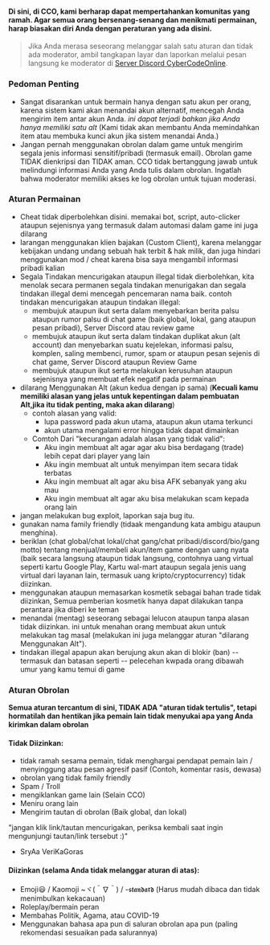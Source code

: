 

#### Di sini, di CCO, kami berharap dapat mempertahankan komunitas yang ramah. Agar semua orang bersenang-senang dan menikmati permainan, harap biasakan diri Anda dengan peraturan yang ada disini.

> Jika Anda merasa seseorang melanggar salah satu aturan dan tidak ada moderator, ambil tangkapan layar dan laporkan melalui pesan langsung ke moderator di [Server  Discord CyberCodeOnline](https://discord.gg/JREx8xz).

### Pedoman Penting
* Sangat disarankan untuk bermain hanya dengan satu akun per orang, karena sistem kami akan menandai akun alternatif, mencegah Anda mengirim item antar akun Anda. *ini dapat terjadi bahkan jika Anda hanya memiliki satu alt* (Kami tidak akan membantu Anda memindahkan item atau membuka kunci akun jika sistem menandai Anda.)
* Jangan pernah menggunakan obrolan dalam game untuk mengirim segala jenis informasi sensitif/pribadi (termasuk email). Obrolan game TIDAK dienkripsi dan TIDAK aman. CCO tidak bertanggung jawab untuk melindungi informasi Anda yang Anda tulis dalam obrolan. Ingatlah bahwa moderator memiliki akses ke log obrolan untuk tujuan moderasi.

### Aturan Permainan
-   Cheat tidak diperbolehkan disini. memakai bot, script, auto-clicker ataupun sejenisnya yang termasuk dalam automasi dalam game ini juga dilarang
-  larangan menggunakan klien bajakan (Custom Client), karena melanggar kebijakan undang undang sebuah hak terbit & hak milik, dan juga hindari menggunakan mod / cheat karena bisa saya mengambil informasi pribadi kalian 
-   Segala Tindakan mencurigakan ataupun illegal tidak dierbolehkan, kita menolak secara permanen segala tindakan menurigakan dan segala tindakan illegal demi mencegah pencemaran nama baik. contoh tindakan mencurigakan ataupun tindakan illegal:
    -   membujuk ataupun ikut serta dalam menyebarkan berita palsu ataupun rumor palsu di chat game (baik global, lokal, gang ataupun pesan pribadi), Server Discord atau review game
    -   membujuk ataupun ikut serta dalam tindakan duplikat akun (alt account) dan menyebarkan suatu kejelekan, informasi palsu, komplen, saling membenci, rumor, spam or ataupun pesan sejenis di chat game, Server Discord ataupun Review Game
    -   membujuk ataupun ikut serta melakukan kerusuhan ataupun sejenisnya yang membuat efek negatif pada permainan
-   dilarang Menggunakan Alt (akun kedua dengan ip sama) (**Kecuali kamu memiliki alasan yang jelas untuk kepentingan dalam pembuatan Alt,jika itu tidak penting, maka akan dilarang**)
    -   contoh alasan yang valid:
        -   lupa password pada akun utama, ataupun akun utama terkunci
        -   akun utama mengalami error hingga tidak dapat dimainkan
    -   Comtoh Dari "kecurangan adalah alasan yang tidak valid":
        -   Aku ingin membuat alt agar agar aku bisa berdagang (trade) lebih cepat dari player yang lain
        -   Aku ingin membuat alt untuk menyimpan item secara tidak terbatas
        -   Aku ingin membuat alt agar aku bisa AFK sebanyak yang aku mau
        -   Aku ingin membuat alt agar aku bisa melakukan scam kepada orang lain
-   jangan melakukan bug exploit, laporkan saja bug itu.
-   gunakan nama family friendly (tidaak mengandung kata ambigu ataupun menghina).
-   beriklan (chat global/chat lokal/chat gang/chat pribadi/discord/bio/gang motto) tentang menjual/membeli akun/item game dengan uang nyata (baik secara langsung ataupun tidak langsung, contohnya uang virtual seperti kartu Google Play, Kartu wal-mart ataupun segala jenis uang virtual dari layanan lain, termasuk uang kripto/cryptocurrency) tidak diizinkan.
-   menggunakan ataupun memasarkan kosmetik sebagai bahan trade tidak diizinkan, Semua pemberian kosmetik hanya dapat dilakukan tanpa perantara jika diberi ke teman
-   menandai (mentag) seseorang sebagai lelucon ataupun tanpa alasan tidak diizinkan. ini untuk menahan orang membuat akun untuk melakukan tag masal (melakukan ini juga melanggar aturan "dilarang Menggunakan Alt").
-   tindakan illegal apapun akan berujung akun akan di blokir (ban) -- termasuk dan batasan seperti -- pelecehan kwpada orang dibawah umur yang kamu temui di game

### Aturan Obrolan
**Semua aturan tercantum di sini, TIDAK ADA "aturan tidak tertulis", tetapi hormatilah dan hentikan jika pemain lain tidak menyukai apa yang Anda kirimkan dalam obrolan**
#### Tidak Diizinkan:  
* tidak ramah sesama pemain, tidak menghargai pendapat pemain lain / menyinggung atau pesan agresif pasif (Contoh, komentar rasis, dewasa) 
* obrolan yang tidak family friendly 
* Spam / Troll 
* mengiklankan game lain (Selain CCO) 
* Meniru orang lain 
* Mengirim tautan di obrolan (Baik global, dan lokal)

"jangan klik link/tautan mencurigakan, periksa kembali saat ingin mengunjungi tautan/link tersebut :)"
- SryAa VeriKaGoras


#### Diizinkan (selama Anda tidak melanggar aturan di atas):
* Emoji😃 / Kaomoji ~ヾ(＾∇＾) / -𝖘𝖙𝖆𝖓𝖉𝖆𝖗𝖉 (Harus mudah dibaca dan tidak menimbulkan kekacauan) 
* Roleplay/bermain peran
* Membahas Politik, Agama, atau COVID-19
* Menggunakan bahasa apa pun di saluran obrolan apa pun (paling rekomendasi sesuaikan pada salurannya) 
